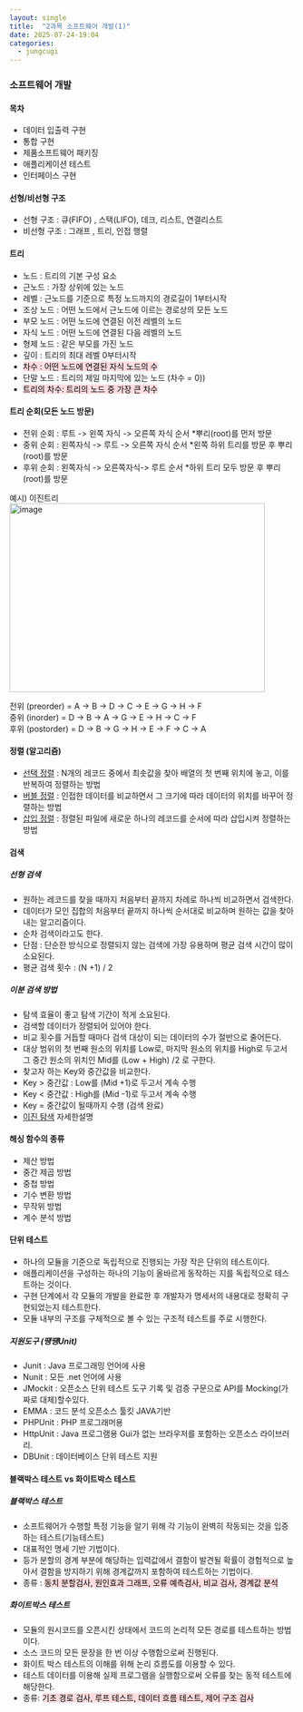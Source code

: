 ```yaml
---
layout: single
title:  "2과목 소프트웨어 개발(1)"
date: 2025-07-24-19:04 
categories:
  - jungcugi
---
```


### 소프트웨어 개발  

#### 목차  

- 데이터 입출력 구현  
- 통합 구현  
- 제품소프트웨어 패키징  
- 애플리케이션 테스트  
- 인터페이스 구현  


#### 선형/비선형 구조  

- 선형 구조 : 큐(FIFO) , 스택(LIFO), 데크, 리스트, 연결리스트  
- 비선형 구조 : 그래프 , 트리, 인접 행렬  

#### 트리  
  
- 노드       : 트리의 기본 구성 요소  
- 근노드     : 가장 상위에 있는 노드  
- 레벨       : 근노드를 기준으로 특정 노드까지의 경로길이  1부터시작
- 조상 노드  : 어떤 노드에서 근노드에 이르는 경로상의 모든 노드  
- 부모 노드  : 어떤 노드에 연결된 이전 레벨의 노드  
- 자식 노드  : 어떤 노드에 연결된 다음 레벨의 노드  
- 형제 노드  : 같은 부모를 가진 노드  
- 깊이       : 트리의 최대 레벨  0부터시작
- <mark style='background-color: #ffdce0'> 차수       : 어떤 노드에 연결된 자식 노드의 수 </mark>    
- 단말 노드  : 트리의 제일 마지막에 있는 노드 (차수 = 0))  
- <mark style='background-color: #ffdce0'> 트리의 차수: 트리의 노드 중 가장 큰 차수 </mark>  
#### 트리 순회(모든 노드 방문)  

- 전위 순회 : 루트     -> 왼쪽 자식 -> 오른쪽 자식 순서 *뿌리(root)를 먼저 방문  
- 중위 순회 : 왼쪽자식 -> 루트      -> 오른쪽 자식 순서 *왼쪽 하위 트리를 방문 후 뿌리(root)를 방문  
- 후위 순회 : 왼쪽자식 -> 오른쪽자식-> 루트        순서 *하위 트리 모두 방문 후 뿌리(root)를 방문  

예시) 이진트리  
<img width="450" height="333" alt="image" src="https://github.com/user-attachments/assets/f3665037-79fc-4e51-953c-de4ba0c6b4f7" />  

전위 (preorder)   = A -> B -> D -> C -> E -> G -> H -> F  
중위 (inorder)    = D -> B -> A -> G -> E -> H -> C -> F  
후위 (postorder)  = D -> B -> G -> H -> E -> F -> C -> A  

#### 정렬 (알고리즘)

- [선택 정렬](https://taewonstory.github.io/java/chapter7/) : N개의 레코드 중에서 최솟값을 찾아 배열의 첫 번째 위치에 놓고, 이를 반복하여 정렬하는 방법  
- [버블 정렬](https://taewonstory.github.io/java/chapter6/) : 인접한 데이터를 비교하면서 그 크기에 따라 데이터의 위치를 바꾸어 정렬하는 방법  
- [삽입 정렬](https://taewonstory.github.io/java/chapter8/) : 정렬된 파일에 새로운 하나의 레코드를 순서에 따라 삽입시켜 정렬하는 방법

#### 검색 

##### 선형 검색

- 원하는 레코드를 찾을 때까지 처음부터 끝까지 차례로 하나씩 비교하면서 검색한다.
- 데이터가 모인 집합의 처음부터 끝까지 하나씩 순서대로 비교하며 원하는 값을 찾아 내는 알고리즘이다.
- 순차 검색이라고도 한다.
- 단점 : 단순한 방식으로 정렬되지 않는 검색에 가장 유용하며 평균 검색 시간이 많이 소요된다.
- 평균 검색 횟수 : (N +1) / 2

##### 이분 검색 방법

- 탐색 효율이 좋고 탐색 기간이 적게 소요된다.
- 검색할 데이터가 정렬되어 있어야 한다.
- 비교 횟수를 거듭할 때마다 검색 대상이 되는 데이터의 수가 절반으로 줄어든다.
- 대상 범위의 첫 번째 원소의 위치를 Low로, 마지막 원소의 위치를 High로 두고서 그 중간 원소의 위치인 Mid를 (Low + High) /2 로 구한다.
- 찾고자 하는 Key와 중간값을 비교한다.
- Key > 중간값 : Low를 (Mid +1)로 두고서 계속 수행
- Key < 중간값 : High를 (Mid -1)로 두고서 계속 수행
- Key = 중간값이 될때까지 수행 (검색 완료)
- [이진 탐색](https://taewonstory.github.io/java/chapter14/) 자세한설명

#### 해싱 함수의 종류

- 제산 방법
- 중간 제곱 방법
- 중첩 방법
- 기수 변환 방법
- 무작위 방법
- 계수 분석 방법

#### 단위 테스트

- 하나의 모듈을 기준으로 독립적으로 진행되는 가장 작은 단위의 테스트이다.
- 애플리케이션을 구성하는 하나의 기능이 올바르게 동작하는 지를 독립적으로 테스트하는 것이다.
- 구현 단계에서 각 모듈의 개발을 완료한 후 개발자가 명세서의 내용대로 정확히 구현되었는지 테스트한다.
- 모듈 내부의 구조를 구체적으로 볼 수 있는 구조적 테스트를 주로 시행한다.

##### 지원도구 (떙떙Unit)

- Junit : Java 프로그래밍 언어에 사용 
- Nunit : 모든 .net 언어에 사용
- JMockit : 오픈소스 단위 테스트 도구 기록 및 검증 구문으로 API를 Mocking(가짜로 대체)할수있다.
- EMMA : 코드 분석 오픈소스 툴킷 JAVA기반
- PHPUnit : PHP 프로그래머용
- HttpUnit : Java 프로그램용 Gui가 없는 브라우저를 포함하는 오픈소스 라이브러리.
- DBUnit : 데이터베이스 단위 테스트 지원

#### 블랙박스 테스트 vs 화이트박스 테스트

##### 블랙박스 테스트

- 소프트웨어가 수행할 특정 기능을 알기 위해 각 기능이 완벽히 작동되는 것을 입증하는 테스트(기능테스트)
- 대표적인 명세 기반 기법이다.
- 등가 분할의 경계 부분에 해당하는 입력값에서 결함이 발견될 확률이 경험적으로 높아서 결함을 방지하기 위해 경계값까지 포함하여 테스트하는 기법이다.
- 종류 : <mark style='background-color: #ffdce0'>동치 분할검사, 원인효과 그래프, 오류 예측검사, 비교 검사, 경계값 분석  </mark>

 ##### 화이트박스 테스트

- 모듈의 원시코드를 오픈시킨 상태에서 코드의 논리적 모든 경로를 테스트하는 방법이다.
- 소스 코드의 모든 문장을 한 번 이상 수행함으로써 진행된다.
- 화이트 박스 테스트의 이해를 위해 논리 흐름도를 이용할 수 있다.
- 테스트 데이터를 이용해 실제 프로그램을 실행함으로써 오류를 찾는 동적 테스트에 해당한다.
- 종류: <mark style='background-color: #ffdce0'>기초 경로 검사, 루프 테스트, 데이터 흐름 테스트, 제어 구조 검사</mark>












